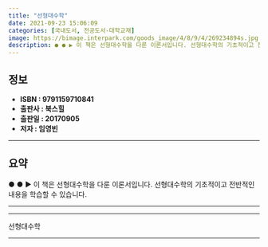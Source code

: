 ```yaml
---
title: "선형대수학"
date: 2021-09-23 15:06:09
categories: [국내도서, 전공도서-대학교재]
image: https://bimage.interpark.com/goods_image/4/8/9/4/269234894s.jpg
description: ● ● ▶ 이 책은 선형대수학을 다룬 이론서입니다. 선형대수학의 기초적이고 전반적인 내용을 학습할 수 있습니다.
---
```


## **정보**

- **ISBN : 9791159710841**
- **출판사 : 북스힐**
- **출판일 : 20170905**
- **저자 : 임영빈**

------



## **요약**

●  ●  ▶ 이 책은 선형대수학을 다룬 이론서입니다. 선형대수학의 기초적이고 전반적인 내용을 학습할 수 있습니다.

------



------


선형대수학 

------


